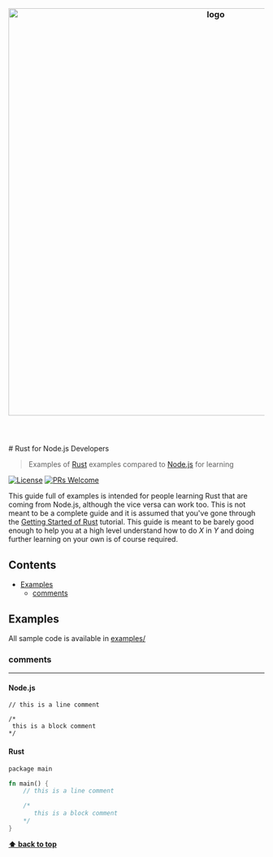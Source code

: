<h3 align="center">
  <br />
  <img src="https://user-images.githubusercontent.com/1794291/193512543-73eeea2a-86d7-4a23-a86e-5efd21202c03.png" alt="logo" width="800" />
  <br />
  <br />
  <br />
</h3>
# Rust for Node.js Developers

> Examples of [Rust](https://rustlang.org/) examples compared to [Node.js](https://nodejs.org/) for learning

[![License](http://img.shields.io/badge/license-MIT-blue.svg)](https://raw.githubusercontent.com/jason-shen/rust-for-nodejs-developers/master/LICENSE)
[![PRs Welcome](https://img.shields.io/badge/PRs-welcome-brightgreen.svg)](#contributing)

This guide full of examples is intended for people learning Rust that are coming from Node.js, although the vice versa can work too. This is not meant to be a complete guide and it is assumed that you've gone through the [Getting Started of Rust](https://www.rust-lang.org/learn/get-started) tutorial. This guide is meant to be barely good enough to help you at a high level understand how to do *X* in *Y* and doing further learning on your own is of course required.

## Contents

- [Examples](#examples)
  - [comments](#comments)
  

## Examples

All sample code is available in [examples/](examples/)

### comments
---

#### Node.js

```node
// this is a line comment

/*
 this is a block comment
*/
```

#### Rust

```rust
package main

fn main() {
	// this is a line comment

	/*
	   this is a block comment
	*/
}
```

**[⬆ back to top](#contents)**
